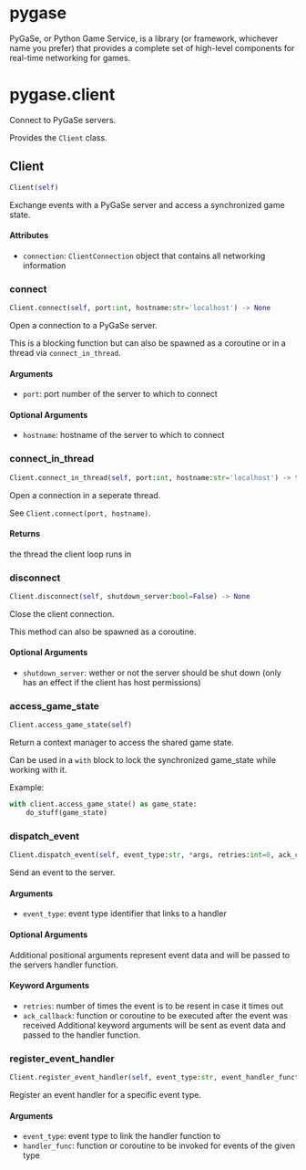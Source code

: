 # pygase

PyGaSe, or Python Game Service, is a library (or framework, whichever name you prefer) that provides
a complete set of high-level components for real-time networking for games.

# pygase.client
Connect to PyGaSe servers.

Provides the `Client` class.


## Client
```python
Client(self)
```
Exchange events with a PyGaSe server and access a synchronized game state.

#### Attributes
 - `connection`: `ClientConnection` object that contains all networking information


### connect
```python
Client.connect(self, port:int, hostname:str='localhost') -> None
```
Open a connection to a PyGaSe server.

This is a blocking function but can also be spawned as a coroutine or in a thread via `connect_in_thread`.

#### Arguments
 - `port`: port number of the server to which to connect

#### Optional Arguments
 - `hostname`: hostname of the server to which to connect


### connect_in_thread
```python
Client.connect_in_thread(self, port:int, hostname:str='localhost') -> threading.Thread
```
Open a connection in a seperate thread.

See `Client.connect(port, hostname)`.

#### Returns
the thread the client loop runs in


### disconnect
```python
Client.disconnect(self, shutdown_server:bool=False) -> None
```
Close the client connection.

This method can also be spawned as a coroutine.

#### Optional Arguments
 - `shutdown_server`: wether or not the server should be shut down
    (only has an effect if the client has host permissions)


### access_game_state
```python
Client.access_game_state(self)
```
Return a context manager to access the shared game state.

Can be used in a `with` block to lock the synchronized game_state while working with it.

Example:
```python
with client.access_game_state() as game_state:
    do_stuff(game_state)
```


### dispatch_event
```python
Client.dispatch_event(self, event_type:str, *args, retries:int=0, ack_callback=None, **kwargs) -> None
```
Send an event to the server.

#### Arguments
 - `event_type`: event type identifier that links to a handler

#### Optional Arguments
Additional positional arguments represent event data and will be passed to the servers handler function.

#### Keyword Arguments
 - `retries`: number of times the event is to be resent in case it times out
 - `ack_callback`: function or coroutine to be executed after the event was received
Additional keyword arguments will be sent as event data and passed to the handler function.


### register_event_handler
```python
Client.register_event_handler(self, event_type:str, event_handler_function) -> None
```
Register an event handler for a specific event type.

#### Arguments
 - `event_type`: event type to link the handler function to
 - `handler_func`: function or coroutine to be invoked for events of the given type


